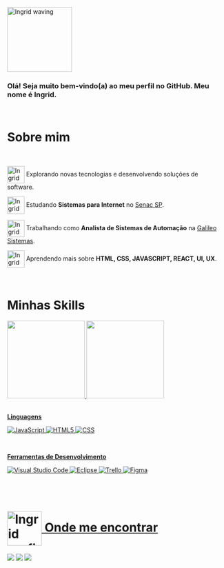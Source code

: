 <html>
<head></head>
<body>


<img src="![wave](https://user-images.githubusercontent.com/88951197/233518135-e1e2d16a-530d-40ba-8033-f5028582e4e9.PNG)" min-width="100px" max-width="200px" width="150px" align="center" alt="Ingrid waving">

<br>

<div>
<p align="justify">

###  Olá! Seja muito bem-vindo(a) ao meu perfil no GitHub. Meu nome é Ingrid.
</p>
<br>

# Sobre mim

<br>

 <img src="../github\internet.PNG" min-width="30px" max-width="100px" width="40px" align="center" alt="Ingrid surfing on internet"> Explorando novas tecnologias e desenvolvendo soluções de software.

<img src="../github\done.PNG" min-width="30px" max-width="100px" width="40px" align="center" alt="Ingrid graduation"> Estudando **Sistemas para Internet** no <a href="https://www.sp.senac.br/">Senac SP</a>.

<img src="../github\notebook.PNG" min-width="30px" max-width="100px" width="40px" align="center" alt="Ingrid graduation"> Trabalhando como **Analista de Sistemas de Automação** na <a href="https://www.galileosistemas.com.br/">Galileo Sistemas</a>.

<img src="../github\studying.PNG" min-width="50px" max-width="100px" width="40px" align="center" alt="Ingrid graduation"> Aprendendo mais sobre **HTML, CSS, JAVASCRIPT, REACT, UI, UX**.

<br>

# Minhas Skills


</div>

<div>
  <a href="https://github.com/LillyButterfly">
  <img height="180em" src="https://github-readme-stats.vercel.app/api?username=LillyButterfly&show_icons=true&theme=dracula&include_all_commits=true&count_private=true"/>

  <img height="180em" src="https://github-readme-stats.vercel.app/api/top-langs/?username=LillyButterfly&layout=compact&langs_count=6&theme=dracula"/>
</div>
<br>

**Linguagens**

  ![JavaScript](https://img.shields.io/badge/-JavaScript-333333?style=flat&logo=javascript)
  ![HTML5](https://img.shields.io/badge/-HTML5-333333?style=flat&logo=HTML5)
  ![CSS](https://img.shields.io/badge/-CSS-333333?style=flat&logo=CSS3&logoColor=1572B6)
  <!-- ![React](https://img.shields.io/badge/-React-333333?style=flat&logo=react)
  ![MySQL](https://img.shields.io/badge/-MySQL-333333?style=flat&logo=mysql) -->

 <br/>
 
**Ferramentas de Desenvolvimento**

  ![Visual Studio Code](https://img.shields.io/badge/-Visual%20Studio%20Code-333333?style=flat&logo=visual-studio-code&logoColor=007ACC)
  ![Eclipse](https://img.shields.io/badge/-Eclipse-333333?style=flat&logo=eclipse-ide&logoColor=2C2255)
  ![Trello](https://img.shields.io/badge/-Trello-333333?style=flat&logo=trello&logoColor=007ACC)
  ![Figma](https://img.shields.io/badge/-Figma-333333?style=flat&logo=figma&logoColor=007ACC)


<br/>
<br/>


# <img src="../github\earth.PNG" min-width="30px" max-width="100px" width="80px" align="center" alt="Ingrid surfing on internet"> Onde me encontrar

<div> 
  <a href="https://www.facebook.com/ingridcruzsantos/" alt="Facebook" target="_blank">
  <img src="https://img.shields.io/badge/-Facebook-3b5998?style=flat-square&labelColor=3b5998&logo=facebook&logoColor=white&" target="_blank"/></a>
  <a href="https://www.instagram.com/ingrid5santos/" target="_blank"><img src="https://img.shields.io/badge/-Instagram-%23E4405F?style=flat-square&for-the-badge&logo=instagram&logoColor=white" target="_blank"></a>
  <a href="https://www.linkedin.com/in/ingrid5s/" target="_blank"><img src="https://img.shields.io/badge/-LinkedIn-%230077B5?style=flat-square&for-the-badge&logo=linkedin&logoColor=white" target="_blank"></a> 

</div>



<body>
</html>


